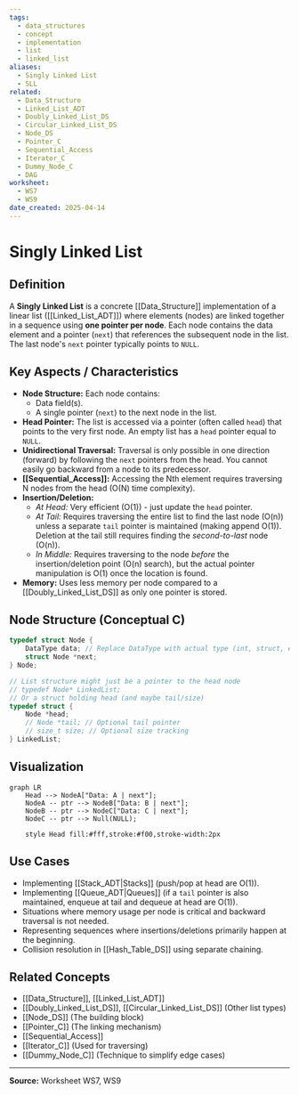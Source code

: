 ```yaml
---
tags:
  - data_structures
  - concept
  - implementation
  - list
  - linked_list
aliases:
  - Singly Linked List
  - SLL
related:
  - Data_Structure
  - Linked_List_ADT
  - Doubly_Linked_List_DS
  - Circular_Linked_List_DS
  - Node_DS
  - Pointer_C
  - Sequential_Access
  - Iterator_C
  - Dummy_Node_C
  - DAG
worksheet:
  - WS7
  - WS9
date_created: 2025-04-14
---
```

# Singly Linked List

## Definition

A **Singly Linked List** is a concrete [[Data_Structure]] implementation of a linear list ([[Linked_List_ADT]]) where elements (nodes) are linked together in a sequence using **one pointer per node**. Each node contains the data element and a pointer (`next`) that references the subsequent node in the list. The last node's `next` pointer typically points to `NULL`.

## Key Aspects / Characteristics

- **Node Structure:** Each node contains:
    - Data field(s).
    - A single pointer (`next`) to the next node in the list.
- **Head Pointer:** The list is accessed via a pointer (often called `head`) that points to the very first node. An empty list has a `head` pointer equal to `NULL`.
- **Unidirectional Traversal:** Traversal is only possible in one direction (forward) by following the `next` pointers from the head. You cannot easily go backward from a node to its predecessor.
- **[[Sequential_Access]]:** Accessing the Nth element requires traversing N nodes from the head (O(N) time complexity).
- **Insertion/Deletion:**
    - *At Head:* Very efficient (O(1)) - just update the `head` pointer.
    - *At Tail:* Requires traversing the entire list to find the last node (O(n)) unless a separate `tail` pointer is maintained (making append O(1)). Deletion at the tail still requires finding the *second-to-last* node (O(n)).
    - *In Middle:* Requires traversing to the node *before* the insertion/deletion point (O(n) search), but the actual pointer manipulation is O(1) once the location is found.
- **Memory:** Uses less memory per node compared to a [[Doubly_Linked_List_DS]] as only one pointer is stored.

## Node Structure (Conceptual C)

```c
typedef struct Node {
    DataType data; // Replace DataType with actual type (int, struct, etc.)
    struct Node *next;
} Node;

// List structure might just be a pointer to the head node
// typedef Node* LinkedList;
// Or a struct holding head (and maybe tail/size)
typedef struct {
    Node *head;
    // Node *tail; // Optional tail pointer
    // size_t size; // Optional size tracking
} LinkedList;
```

## Visualization

```mermaid
graph LR
    Head --> NodeA["Data: A | next"];
    NodeA -- ptr --> NodeB["Data: B | next"];
    NodeB -- ptr --> NodeC["Data: C | next"];
    NodeC -- ptr --> Null(NULL);

    style Head fill:#fff,stroke:#f00,stroke-width:2px
```

## Use Cases

- Implementing [[Stack_ADT|Stacks]] (push/pop at head are O(1)).
- Implementing [[Queue_ADT|Queues]] (if a `tail` pointer is also maintained, enqueue at tail and dequeue at head are O(1)).
- Situations where memory usage per node is critical and backward traversal is not needed.
- Representing sequences where insertions/deletions primarily happen at the beginning.
- Collision resolution in [[Hash_Table_DS]] using separate chaining.

## Related Concepts
- [[Data_Structure]], [[Linked_List_ADT]]
- [[Doubly_Linked_List_DS]], [[Circular_Linked_List_DS]] (Other list types)
- [[Node_DS]] (The building block)
- [[Pointer_C]] (The linking mechanism)
- [[Sequential_Access]]
- [[Iterator_C]] (Used for traversing)
- [[Dummy_Node_C]] (Technique to simplify edge cases)

---
**Source:** Worksheet WS7, WS9